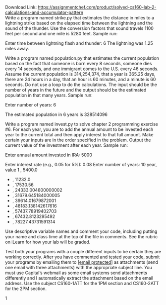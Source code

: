 Download Link: https://assignmentchef.com/product/solved-cs160-lab-2-calculations-and-accumulator-pattern
<br>
Write a program named strike.py that estimates the distance in miles to a lightning strike based on the elapsed time between the lightning and the sound of the thunder. Use the conversion factors that sound travels 1100 feet per second and one mile is 5280 feet. Sample run:

Enter time between lightning flash and thunder: 6 The lightning was 1.25 miles away.

Write a program named population.py that estimates the current population based on the fact that someone is born every 8 seconds, someone dies every 14 seconds, and one immigrant comes to the U.S. every 46 seconds. Assume the current population is 314,254,374, that a year is 365.25 days, there are 24 hours in a day, that an hour is 60 minutes, and a minute is 60 seconds. Do not use a loop to do the calculations. The input should be the number of years in the future and the output should be the estimated population in that many years. Sample run:

Enter number of years: 6

The estimated population in 6 years is 328514096

Write a program named invest.py to solve chapter 2 programming exercise #6. For each year, you are to add the annual amount to be invested each year to the current total and then apply interest to that full amount. Make certain your inputs are in the order specified in the problem. Output the current value of the investment after each year. Sample run:

Enter annual amount invested in IRA: 5000

Enter interest rate (e.g., 0.05 for 5%): 0.08 Enter number of years: 10 year, value 1 , 5400.0

<ul>

 <li>, 11232.0</li>

 <li>, 17530.56</li>

 <li>, 24333.004800000002</li>

 <li>, 31679.645184000005</li>

 <li>, 39614.01679872001</li>

 <li>, 48183.138142617616</li>

 <li>, 57437.78919402703</li>

 <li>, 67432.8123295492</li>

 <li>, 78227.43731591314</li>

</ul>

Use descriptive variable names and comment your code, including putting your name and class time at the top of the file in comments. See the rubric on iLearn for how your lab will be graded.

Test both your programs with a couple different inputs to be certain they are working correctly. After you have commented and tested your code, submit your programs by emailing them to <a href="/cdn-cgi/l/email-protection" class="__cf_email__" data-cfemail="026670676766426163726b76636e2c676677">[email protected]</a> as attachments (send one email with three attachments) with the appropriate subject line. You must use Capital’s webmail as some email systems send attachments differently and I automatically extract the attachment based on the email address. Use the subject CS160-1ATT for the 1PM section and CS160-2ATT for the 2PM section.

1